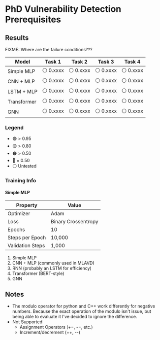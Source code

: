 # PhD Vulnerability Detection Prerequisites


## Results

FIXME: Where are the failure conditions???


| Model       | Task 1    | Task 2    | Task 3    | Task 4    |
|-------------|-----------|-----------|-----------|-----------|
| Simple MLP  | ⚪ 0.xxxx | ⚪ 0.xxxx | ⚪ 0.xxxx | ⚪ 0.xxxx |
| CNN + MLP   | ⚪ 0.xxxx | ⚪ 0.xxxx | ⚪ 0.xxxx | ⚪ 0.xxxx |
| LSTM + MLP  | ⚪ 0.xxxx | ⚪ 0.xxxx | ⚪ 0.xxxx | ⚪ 0.xxxx |
| Transformer | ⚪ 0.xxxx | ⚪ 0.xxxx | ⚪ 0.xxxx | ⚪ 0.xxxx |
| GNN         | ⚪ 0.xxxx | ⚪ 0.xxxx | ⚪ 0.xxxx | ⚪ 0.xxxx |

### Legend
* 🟢 > 0.95
* 🟡 > 0.80
* 🟠 > 0.50
* 🔴 = 0.50
* ⚪ Untested


### Training Info
#### Simple MLP
| Property         | Value               |
|------------------|---------------------|
| Optimizer        | Adam                |
| Loss             | Binary Crossentropy |
| Epochs           | 10                  |
| Steps per Epoch  | 10,000              |
| Validation Steps | 1,000               |

1. Simple MLP
2. CNN + MLP (commonly used in MLAVD)
3. RNN (probably an LSTM for efficiency)
4. Transformer (BERT-style)
5. GNN


## Notes
* The modulo operator for python and C++ work differently for negative numbers. Because the exact operation of the modulo isn't issue, but being able to evaluate it I've decided to ignore the difference.
* Not Supported
    * Assignment Operators (+=, -=, etc.)
    * Increment/decrement (++, --)


